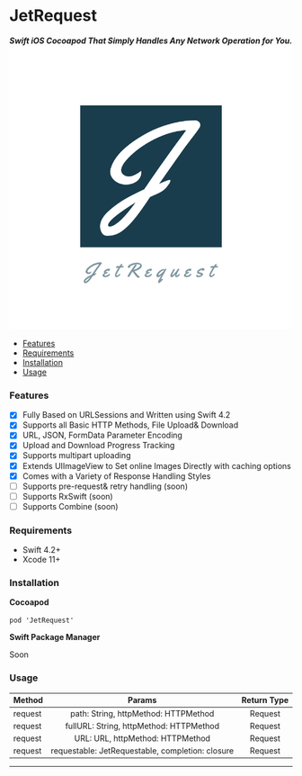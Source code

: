 
# JetRequest
***Swift iOS Cocoapod That Simply Handles Any Network Operation for You.***
![](https://raw.githubusercontent.com/YousefAnsary/JetRequest/master/logo.png)

- [Features](#features)
- [Requirements](#requirements)
- [Installation](#installation)
- [Usage](#usage)

### Features

- [x] Fully Based on URLSessions and Written using Swift 4.2
- [x] Supports all Basic HTTP Methods, File Upload& Download
- [x] URL, JSON, FormData Parameter Encoding
- [x] Upload and Download Progress Tracking
- [x] Supports multipart uploading
- [x] Extends UIImageView to Set online Images Directly with caching options
- [x] Comes with a Variety of Response Handling Styles
- [ ] Supports pre-request& retry handling (soon)
- [ ] Supports RxSwift (soon)
- [ ] Supports Combine (soon)

### Requirements
- Swift 4.2+
- Xcode 11+

### Installation
**Cocoapod**

``` pod 'JetRequest' ```

**Swift Package Manager**

Soon

### Usage
| Method  | Params  | Return Type |
| :------------ |:---------------:|:-----:|
| request      | path: String, httpMethod: HTTPMethod | Request |
| request      | fullURL: String, httpMethod: HTTPMethod | Request |
| request      | URL: URL, httpMethod: HTTPMethod | Request |
| request      | requestable: JetRequestable, completion: closure  | Request |
                
----
